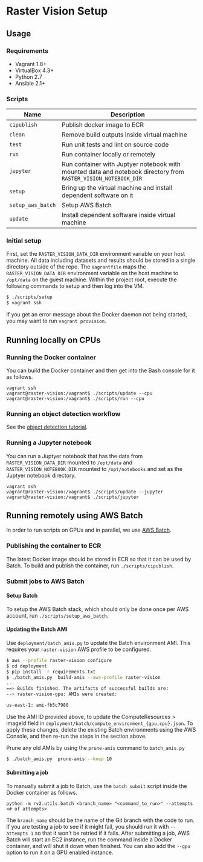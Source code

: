 # Raster Vision Setup

## Usage

### Requirements

- Vagrant 1.8+
- VirtualBox 4.3+
- Python 2.7
- Ansible 2.1+

### Scripts

| Name     | Description                              |
| -------- | ---------------------------------------- |
| `cipublish`  | Publish docker image to ECR |
| `clean`  | Remove build outputs inside virtual machine |
| `test`   | Run unit tests and lint on source code |
| `run` | Run container locally or remotely |
| `jupyter` | Run container with Juptyer notebook with mounted data and notebook directory from `RASTER_VISION_NOTEBOOK_DIR` |
| `setup`  | Bring up the virtual machine and install dependent software on it |
| `setup_aws_batch`  | Setup AWS Batch |
| `update` | Install dependent software inside virtual machine |

### Initial setup

First, set the `RASTER_VISION_DATA_DIR` environment variable on your host machine. All data including datasets and results should be stored in a single directory outside of the repo. The `Vagrantfile` maps the `RASTER_VISION_DATA_DIR` environment variable on the host machine to `/opt/data` on the guest machine. Within the project root, execute the following commands to setup and then log into the VM.

```bash
$ ./scripts/setup
$ vagrant ssh
```

If you get an error message about the Docker daemon not being started, you
may want to run `vagrant provision`.

## Running locally on CPUs

### Running the Docker container

You can build the Docker container and then get into the Bash console for it as follows.
```shell
vagrant ssh
vagrant@raster-vision:/vagrant$ ./scripts/update --cpu
vagrant@raster-vision:/vagrant$ ./scripts/run --cpu
```

### Running an object detection workflow

See the [object detection tutorial](object-detection.md).

### Running a Jupyter notebook

You can run a Juptyer notebook that has the data from `RASTER_VISION_DATA_DIR` mounted to `/opt/data`
and `RASTER_VISION_NOTEBOOK_DIR` mounted to `/opt/notebooks` and set as the Juptyer notebook directory.

```shell
vagrant ssh
vagrant@raster-vision:/vagrant$ ./scripts/update --jupyter
vagrant@raster-vision:/vagrant$ ./scripts/jupyter
```

## Running remotely using AWS Batch

In order to run scripts on GPUs and in parallel, we use [AWS Batch](https://aws.amazon.com/batch/).

### Publishing the container to ECR

The latest Docker image should be stored in ECR so that it can be used by Batch. To build and publish the container, run `./scripts/cipublish`.

### Submit jobs to AWS Batch

#### Setup Batch

To setup the AWS Batch stack, which should only be done once per AWS account, run `./scripts/setup_aws_batch`.

#### Updating the Batch AMI

Use `deployment/batch_amis.py` to update the Batch environment AMI. This requires your `raster-vision` AWS profile to be configured.

```bash
$ aws --profile raster-vision configure
$ cd deployment
$ pip install -r requirements.txt
$ ./batch_amis.py  build-amis --aws-profile raster-vision
...
==> Builds finished. The artifacts of successful builds are:
--> raster-vision-gpu: AMIs were created:

us-east-1: ami-fb5c7980
```

Use the AMI ID provided above, to update the ComputeResources > imageId field in `deployment/batch/compute_environment_{gpu,cpu}.json`. To apply these changes, delete the existing Batch environments using the AWS Console, and then re-run the steps in the section above.

Prune any old AMIs by using the `prune-amis` command to `batch_amis.py`
```bash
$ ./batch_amis.py  prune-amis --keep 10
```

#### Submitting a job

To manually submit a job to Batch, use the `batch_submit` script inside the Docker container as follows.

```
python -m rv2.utils.batch <branch_name> "<command_to_run>" --attempts <# of attempts>
```

The `branch_name` should be the name of the Git branch with the code to run. If you are testing a job to see if it might fail, you should run it with `--attempts 1` so that it won't be retried if it fails. After submitting a job, AWS Batch will start an EC2 instance, run the command inside a Docker container, and will shut it down when finished. You can also add the `--gpu` option to run it on a GPU enabled instance.

